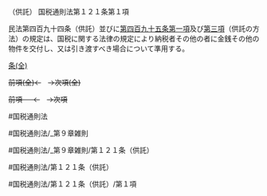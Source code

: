 （供託）
国税通則法第１２１条第１項

民法第四百九十四条（供託）並びに[第四百九十五条第一項](国税通則法＿＿＿＿＿第４９５条第１項)及び[第三項](国税通則法＿＿＿＿＿第１２１条第３項)（供託の方法）の規定は、国税に関する法律の規定により納税者その他の者に金銭その他の物件を交付し、又は引き渡すべき場合について準用する。

[条(全)](国税通則法＿＿＿＿＿第１２１条_.md)

~~前項(全)←~~　~~→次項(全)~~

~~前項 　 ←~~　~~→次項~~



#国税通則法

#国税通則法/_第９章雑則

#国税通則法/_第９章雑則/第１２１条（供託）

#国税通則法/第１２１条（供託）

#国税通則法/第１２１条（供託）/第１項

